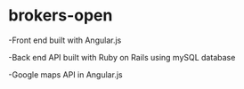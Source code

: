 # brokers-open

<p>-Front end built with Angular.js</p>
<p>-Back end API built with Ruby on Rails using mySQL database</p>
<p>-Google maps API in Angular.js</p>

